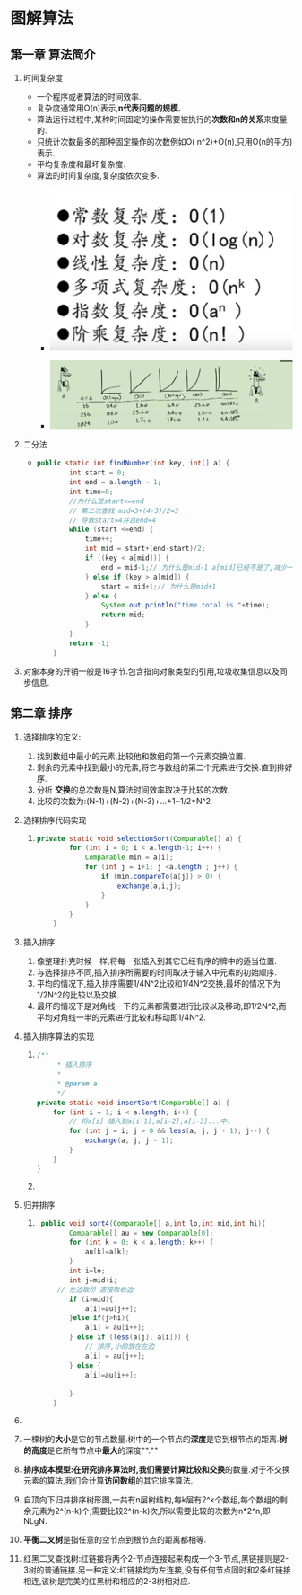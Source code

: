 # 图解算法

## 第一章 算法简介

1. 时间复杂度
   - 一个程序或者算法的时间效率.
   - 复杂度通常用O(n)表示,**n代表问题的规模.**
   - 算法运行过程中,某种时间固定的操作需要被执行的**次数和n的关系**来度量的.
   - 只统计次数最多的那种固定操作的次数例如O( n^2)+O(n),只用O(n的平方)表示.
   - 平均复杂度和最坏复杂度.
   - 算法的时间复杂度,复杂度依次变多.
     - ![](..\picture\算法\算法的时间复杂度.png)
     
     - ![](..\picture\算法\随着问题规模上升的时间曲线.png)
   
2. 二分法

   - ~~~java
     public static int findNumber(int key, int[] a) {
             int start = 0;
             int end = a.length - 1;
             int time=0;
             //为什么是start<=end
             // 第二次查找 mid=3+(4-3)/2=3
             // 导致start=4并且end=4
             while (start <=end) {
                 time++;
                 int mid = start+(end-start)/2;
                 if ((key < a[mid])) {
                     end = mid-1;// 为什么是mid-1 a[mid]已经不是了,减少一个数
                 } else if (key > a[mid]) {
                     start = mid+1;// 为什么是mid+1
                 } else {
                     System.out.println("time total is "+time);
                     return mid;
                 }
             }
             return -1;
         }
     ~~~

3. 对象本身的开销一般是16字节.包含指向对象类型的引用,垃圾收集信息以及同步信息.

## 第二章 排序

1. 选择排序的定义:

   1. 找到数组中最小的元素,比较他和数组的第一个元素交换位置.
   2. 剩余的元素中找到最小的元素,将它与数组的第二个元素进行交换.直到排好序.
   3. 分析 **交换**的总次数是N,算法时间效率取决于比较的次数.
   4. 比较的次数为:(N-1)+(N-2)+(N-3)+...+1~1/2*N^2
   
2. 选择排序代码实现

   1. ~~~java
      private static void selectionSort(Comparable[] a) {
              for (int i = 0; i < a.length-1; i++) {
                  Comparable min = a[i];
                  for (int j = i+1; j <a.length ; j++) {
                      if (min.compareTo(a[j]) > 0) {
                          exchange(a,i,j);
                      }
                  }
              }
          }
      ~~~

3. 插入排序

   1. 像整理扑克时候一样,将每一张插入到其它已经有序的牌中的适当位置.
   2. 与选择排序不同,插入排序所需要的时间取决于输入中元素的初始顺序.
   3. 平均的情况下,插入排序需要1/4N^2比较和1/4N^2交换,最坏的情况下为1/2N^2的比较以及交换.
   4. 最坏的情况下是对角线一下的元素都需要进行比较以及移动,即1/2N^2,而平均对角线一半的元素进行比较和移动即1/4N^2.

4. 插入排序算法的实现

   1. ~~~java
      /**
           * 插入排序
           *
           * @param a
           */
      private static void insertSort(Comparable[] a) {
          for (int i = 1; i < a.length; i++) {
              // 将a[i] 插入到a[i-1],a[i-2],a[i-3]...中.
              for (int j = i; j > 0 && less(a, j, j - 1); j--) {
                  exchange(a, j, j - 1);
              }
          }
      }
      ~~~

   2. 

5. 归并排序

   1. ~~~java
       public void sort4(Comparable[] a,int lo,int mid,int hi){
              Comparable[] au = new Comparable[0];
              for (int k = 0; k < a.length; k++) {
                  au[k]=a[k];
              }
              int i=lo;
              int j=mid+i;
           // 左边取尽 直接取右边
              if (i>mid){
                  a[i]=au[j++];
              }else if(j>hi){
                  a[i] = au[i++];
              } else if (less(a[j], a[i])) {
                  // 排序,小的放在左边
                  a[i] = au[j++];
              } else {
                  a[i]=au[i++];
         
              }
          }
      ~~~

6. 

7. 一棵树的**大小**是它的节点数量.树中的一个节点的**深度**是它到根节点的距离.**树的高度**是它所有节点中**最大**的深度**.**

8. **排序成本模型:**在研究排序算法时,我们需要计算**比较和交换**的数量.对于不交换元素的算法,我们会计算**访问数组**的其它排序算法.

9. 自顶向下归并排序树形图,一共有n层树结构,每k层有2^k个数组,每个数组的剩余元素为2^(n-k)个,需要比较2^(n-k)次,所以需要比较的次数为n*2^n,即NLgN.

10. **平衡二叉树**是指任意的空节点到根节点的距离都相等.

11. 红黑二叉查找树:红链接将两个2-节点连接起来构成一个3-节点,黑链接则是2-3树的普通链接.另一种定义:红链接均为左连接,没有任何节点同时和2条红链接相连,该树是完美的红黑树和相应的2-3树相对应.
